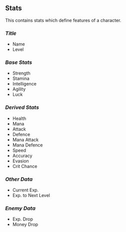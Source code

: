 ## **Stats**

This contains stats which define features of a character.

### _Title_

- Name
- Level

### _Base Stats_

- Strength
- Stamina
- Intelligence
- Agility
- Luck

### _Derived Stats_

- Health
- Mana
- Attack
- Defence
- Mana Attack
- Mana Defence
- Speed
- Accuracy
- Evasion
- Crit Chance

### _Other Data_

- Current Exp.
- Exp. to Next Level

### _Enemy Data_

- Exp. Drop
- Money Drop
